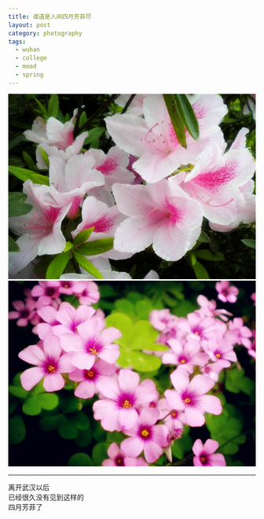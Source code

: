```yaml
---
title: 谁道是人间四月芳菲尽
layout: post
category: photography
tags:
  - wuhan
  - college
  - mood
  - spring
---
```


![Dujuan](/media/image/2010/dujuan.jpg)  
![April](/media/image/2010/april.jpg)  

---

离开武汉以后   
已经很久没有见到这样的  
四月芳菲了  
